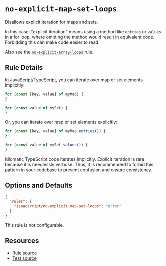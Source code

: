 # `no-explicit-map-set-loops`

Disallows explicit iteration for maps and sets.

In this case, "explicit iteration" means using a method like `entries` or `values` in a for loop, where omitting the method would result in equivalent code. Forbidding this can make code easier to read.

Also see the [`no-explicit-array-loops`](no-explicit-array-loops.md) rule.

## Rule Details

In JavaScript/TypeScript, you can iterate over map or set elements implicitly:

```ts
for (const [key, value] of myMap) {
}

for (const value of mySet) {
}
```

Or, you can iterate over map or set elements explicitly:

```ts
for (const [key, value] of myMap.entries()) {
}

for (const value of mySet.values()) {
}
```

Idiomatic TypeScript code iterates implicitly. Explicit iteration is rare because it is needlessly verbose. Thus, it is recommended to forbid this pattern in your codebase to prevent confusion and ensure consistency.

## Options and Defaults

```json
{
  "rules": {
    "isaacscript/no-explicit-map-set-loops": "error"
  }
}
```

This rule is not configurable.

## Resources

- [Rule source](../../src/rules/no-explicit-map-set-loops.ts)
- [Test source](../../tests/rules/no-explicit-map-set-loops.test.ts)
